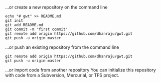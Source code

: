...or create a new repository on the command line
~~~
echo "# gwt" >> README.md
git init
git add README.md
git commit -m "first commit"
git remote add origin https://github.com/dhanraju/gwt.git
git push -u origin master
~~~

...or push an existing repository from the command line
~~~
git remote add origin https://github.com/dhanraju/gwt.git
git push -u origin master
~~~

...or import code from another repository
You can initialize this repository with code from a Subversion, Mercurial, or TFS project.
